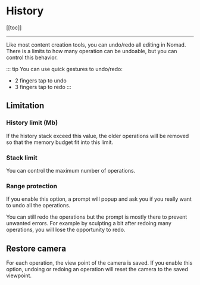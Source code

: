 # History

[[toc]]

---

Like most content creation tools, you can undo/redo all editing in Nomad.
There is a limits to how many operation can be undoable, but you can control this behavior.

::: tip
You can use quick gestures to undo/redo:
- 2 fingers tap to undo
- 3 fingers tap to redo
:::

## Limitation

### History limit (Mb)
If the history stack exceed this value, the older operations will be removed so that the memory budget fit into this limit.


### Stack limit
You can control the maximum number of operations.


### Range protection
If you enable this option, a prompt will popup and ask you if you really want to undo all the operations.

You can still redo the operations but the prompt is mostly there to prevent unwanted errors.
For example by sculpting a bit after redoing many operations, you will lose the opportunity to redo.


## Restore camera
For each operation, the view point of the camera is saved.
If you enable this option, undoing or redoing an operation will reset the camera to the saved viewpoint.